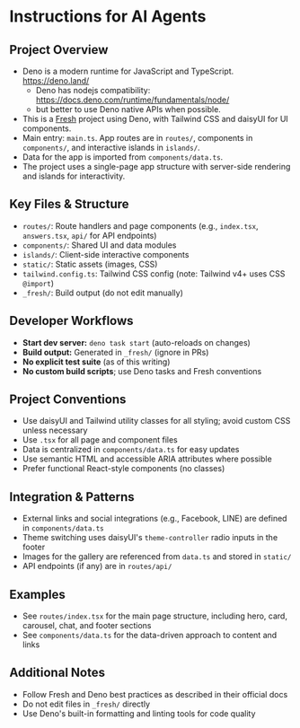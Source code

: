 # Instructions for AI Agents

## Project Overview

- Deno is a modern runtime for JavaScript and TypeScript. https://deno.land/
  - Deno has nodejs compatibility:
    https://docs.deno.com/runtime/fundamentals/node/
  - but better to use Deno native APIs when possible.
- This is a [Fresh](https://fresh.deno.dev/) project using Deno, with Tailwind
  CSS and daisyUI for UI components.
- Main entry: `main.ts`. App routes are in `routes/`, components in
  `components/`, and interactive islands in `islands/`.
- Data for the app is imported from `components/data.ts`.
- The project uses a single-page app structure with server-side rendering and
  islands for interactivity.

## Key Files & Structure

- `routes/`: Route handlers and page components (e.g., `index.tsx`,
  `answers.tsx`, `api/` for API endpoints)
- `components/`: Shared UI and data modules
- `islands/`: Client-side interactive components
- `static/`: Static assets (images, CSS)
- `tailwind.config.ts`: Tailwind CSS config (note: Tailwind v4+ uses CSS
  `@import`)
- `_fresh/`: Build output (do not edit manually)

## Developer Workflows

- **Start dev server:** `deno task start` (auto-reloads on changes)
- **Build output:** Generated in `_fresh/` (ignore in PRs)
- **No explicit test suite** (as of this writing)
- **No custom build scripts**; use Deno tasks and Fresh conventions

## Project Conventions

- Use daisyUI and Tailwind utility classes for all styling; avoid custom CSS
  unless necessary
- Use `.tsx` for all page and component files
- Data is centralized in `components/data.ts` for easy updates
- Use semantic HTML and accessible ARIA attributes where possible
- Prefer functional React-style components (no classes)

## Integration & Patterns

- External links and social integrations (e.g., Facebook, LINE) are defined in
  `components/data.ts`
- Theme switching uses daisyUI's `theme-controller` radio inputs in the footer
- Images for the gallery are referenced from `data.ts` and stored in `static/`
- API endpoints (if any) are in `routes/api/`

## Examples

- See `routes/index.tsx` for the main page structure, including hero, card,
  carousel, chat, and footer sections
- See `components/data.ts` for the data-driven approach to content and links

## Additional Notes

- Follow Fresh and Deno best practices as described in their official docs
- Do not edit files in `_fresh/` directly
- Use Deno's built-in formatting and linting tools for code quality
